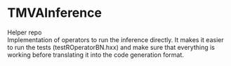 # TMVAInference

Helper repo </br>
Implementation of operators to run the inference directly. 
It makes it easier to run the tests (testROperatorBN.hxx) 
and make sure that everything is working before translating it into the code generation format.

